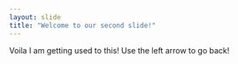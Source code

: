 ```yaml
---
layout: slide
title: "Welcome to our second slide!"
---
```

Voila I am getting used to this!
Use the left arrow to go back!
